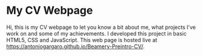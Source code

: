# My CV Webpage
Hi, this is my CV webpage to let you know a bit about me, what projects I've work on and some of my achievements. I developed this project in basic HTML5, CSS and JavaScript. This web page is hosted live at https://antoniogargaro.github.io/Beamery-Preintro-CV/.